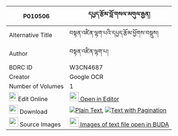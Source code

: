|P010506|དཔྱད་རྩོམ་བློ་གསལ་མགུལ་རྒྱན། 
| --- | --- 
|Alternative Title |བསྟན་འཛིན་ལྷག་པའི་དཔྱད་རྩོམ་ཕྱོགས་བསྡུས།
|Author| བསྟན་འཛིན་ལྷག་པ།
|BDRC ID | W3CN4687
|Creator | Google OCR
|Number of Volumes| 1
|<img width="25" src="https://img.icons8.com/color/25/000000/edit-property.png">Edit Online| [<img width="25" src="https://avatars.githubusercontent.com/u/45091458?s=200&v=4"> Open in Editor](http://editor.openpecha.org/P010506)
|<img width="25" src="https://img.icons8.com/fluent/48/000000/download-2.png"/>  Download | [![](https://img.icons8.com/color/20/000000/txt.png)Plain Text](https://github.com/Openpecha/P010506/releases/download/v2/che_tsom_losal_gulgyen_plain_P010506.zip), [![](https://img.icons8.com/color/20/000000/txt.png)Text with Pagination](https://github.com/Openpecha/P010506/releases/download/v2/che_tsom_losal_gulgyen_pages_P010506.zip)
|<img width="25" src="https://img.icons8.com/plasticine/100/000000/pictures-folder.png"/>  Source Images | [<img width="25" src="https://library.bdrc.io/icons/BUDA-small.svg"> Images of text file open in BUDA](https://library.bdrc.io/show/bdr:W3CN4687)